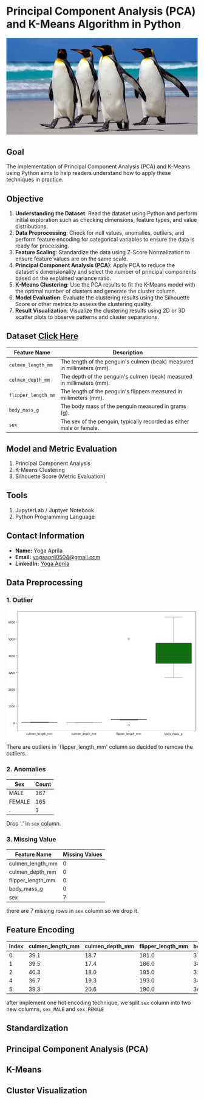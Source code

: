 # Principal Component Analysis (PCA) and K-Means Algorithm in Python

![Alt text](pictures/dataset-cover.jpg)

## Goal
The implementation of Principal Component Analysis (PCA) and K-Means using Python aims to help readers understand how to apply these techniques in practice.

## Objective
1. **Understanding the Dataset**: Read the dataset using Python and perform initial exploration such as checking dimensions, feature types, and value distributions.  
2. **Data Preprocessing**: Check for null values, anomalies, outliers, and perform feature encoding for categorical variables to ensure the data is ready for processing.  
3. **Feature Scaling**: Standardize the data using Z-Score Normalization to ensure feature values are on the same scale.  
4. **Principal Component Analysis (PCA)**: Apply PCA to reduce the dataset's dimensionality and select the number of principal components based on the explained variance ratio.  
5. **K-Means Clustering**: Use the PCA results to fit the K-Means model with the optimal number of clusters and generate the cluster column.  
6. **Model Evaluation**: Evaluate the clustering results using the Silhouette Score or other metrics to assess the clustering quality.  
7. **Result Visualization**: Visualize the clustering results using 2D or 3D scatter plots to observe patterns and cluster separations.  

## Dataset [Click Here](https://www.kaggle.com/datasets/youssefaboelwafa/clustering-penguins-species)
| Feature Name         | Description                                                                 |
|----------------------|-----------------------------------------------------------------------------|
| `culmen_length_mm`   | The length of the penguin's culmen (beak) measured in millimeters (mm).     |
| `culmen_depth_mm`    | The depth of the penguin's culmen (beak) measured in millimeters (mm).      |
| `flipper_length_mm`  | The length of the penguin's flippers measured in millimeters (mm).          |
| `body_mass_g`        | The body mass of the penguin measured in grams (g).                        |
| `sex`                | The sex of the penguin, typically recorded as either male or female.       |

## Model and Metric Evaluation
1. Principal Component Analysis
2. K-Means Clustering
3. Silhouette Score (Metric Evaluation)

## Tools
1. JupyterLab / Juptyer Notebook
2. Python Programming Language

## Contact Information
- **Name:** Yoga Aprila
- **Email:** [yogaapril0504@gmail.com](mailto:yogaapril0504@gmail.com)
- **LinkedIn:** [Yoga Aprila](https://www.linkedin.com/in/yoga-aprila/)

## Data Preprocessing 
### 1. Outlier
![Alt text](pictures/output_9_1.png)

There are outliers in `flipper_length_mm' column so decided to remove the outliers.

### 2. Anomalies
| Sex    | Count |
|--------|-------|
| MALE   | 167   |
| FEMALE | 165   |
| .      | 1     |

Drop '.' in `sex` column.

### 3. Missing Value
| Feature Name         | Missing Values |
|----------------------|----------------|
| culmen_length_mm     | 0              |
| culmen_depth_mm      | 0              |
| flipper_length_mm    | 0              |
| body_mass_g          | 0              |
| sex                  | 7              |

there are 7 missing rows in `sex` column so we drop it.


## Feature Encoding
| Index | culmen_length_mm | culmen_depth_mm | flipper_length_mm | body_mass_g | sex_FEMALE | sex_MALE |
|-------|------------------|-----------------|-------------------|-------------|------------|----------|
| 0     | 39.1             | 18.7            | 181.0             | 3750.0      | 0          | 1        |
| 1     | 39.5             | 17.4            | 186.0             | 3800.0      | 1          | 0        |
| 2     | 40.3             | 18.0            | 195.0             | 3250.0      | 1          | 0        |
| 4     | 36.7             | 19.3            | 193.0             | 3450.0      | 1          | 0        |
| 5     | 39.3             | 20.6            | 190.0             | 3650.0      | 0          | 1        |

after implement one hot encoding technique, we split `sex` column into two new columns, `sex_MALE` and `sex_FEMALE`

## Standardization

## Principal Component Analysis (PCA) 


## K-Means


## Cluster Visualization
